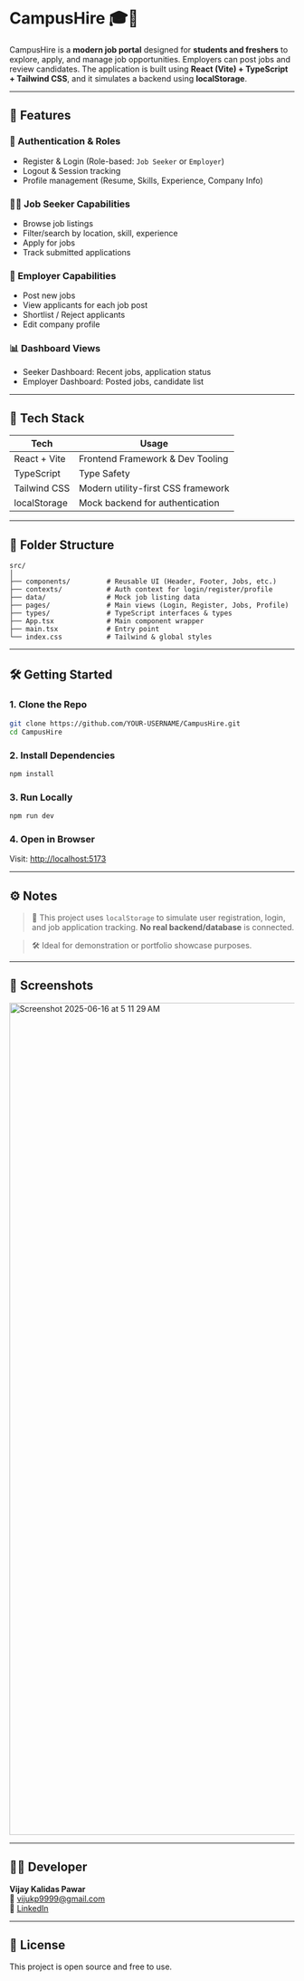 # CampusHire 🎓💼

CampusHire is a **modern job portal** designed for **students and freshers** to explore, apply, and manage job opportunities. Employers can post jobs and review candidates. The application is built using **React (Vite) + TypeScript + Tailwind CSS**, and it simulates a backend using **localStorage**.

---

## 🚀 Features

### 👥 Authentication & Roles
- Register & Login (Role-based: `Job Seeker` or `Employer`)
- Logout & Session tracking
- Profile management (Resume, Skills, Experience, Company Info)

### 🧑‍💻 Job Seeker Capabilities
- Browse job listings
- Filter/search by location, skill, experience
- Apply for jobs
- Track submitted applications

### 🏢 Employer Capabilities
- Post new jobs
- View applicants for each job post
- Shortlist / Reject applicants
- Edit company profile

### 📊 Dashboard Views
- Seeker Dashboard: Recent jobs, application status
- Employer Dashboard: Posted jobs, candidate list

---

## 🧰 Tech Stack

| Tech            | Usage                              |
|-----------------|-------------------------------------|
| React + Vite    | Frontend Framework & Dev Tooling    |
| TypeScript      | Type Safety                         |
| Tailwind CSS    | Modern utility-first CSS framework  |
| localStorage    | Mock backend for authentication     |

---

## 📁 Folder Structure

```
src/
│
├── components/         # Reusable UI (Header, Footer, Jobs, etc.)
├── contexts/           # Auth context for login/register/profile
├── data/               # Mock job listing data
├── pages/              # Main views (Login, Register, Jobs, Profile)
├── types/              # TypeScript interfaces & types
├── App.tsx             # Main component wrapper
├── main.tsx            # Entry point
└── index.css           # Tailwind & global styles
```

---

## 🛠️ Getting Started

### 1. Clone the Repo
```bash
git clone https://github.com/YOUR-USERNAME/CampusHire.git
cd CampusHire
```

### 2. Install Dependencies
```bash
npm install
```

### 3. Run Locally
```bash
npm run dev
```

### 4. Open in Browser
Visit: [http://localhost:5173](http://localhost:5173)

---

## ⚙️ Notes

> 🔐 This project uses `localStorage` to simulate user registration, login, and job application tracking. **No real backend/database** is connected.

> 🛠️ Ideal for demonstration or portfolio showcase purposes.

---

## 📸 Screenshots

<img width="1470" alt="Screenshot 2025-06-16 at 5 11 29 AM" src="https://github.com/user-attachments/assets/de6e36af-1f33-4d0a-9a1b-c95490dec0cd" />


---

## 👨‍💻 Developer

**Vijay Kalidas Pawar**  
📧 vijukp9999@gmail.com  
🔗 [LinkedIn](https://www.linkedin.com/in/vijay-pawar-0542432b2/?originalSubdomain=in)

---

## 📃 License

This project is open source and free to use.
